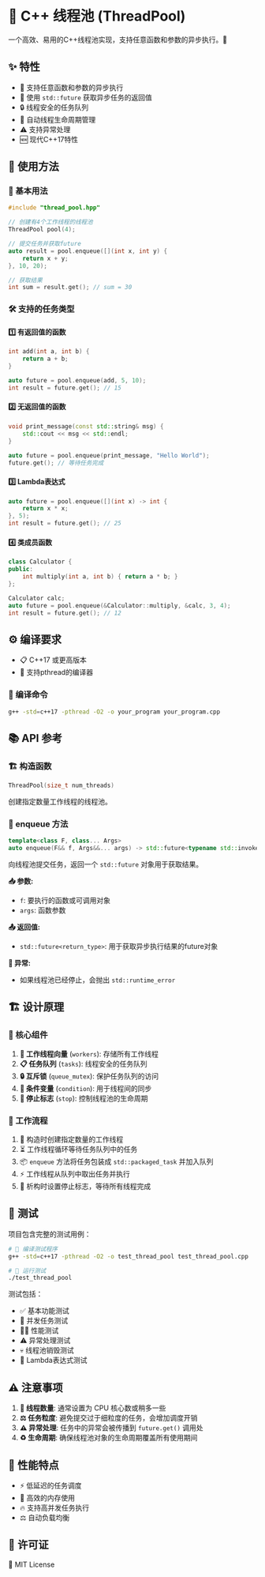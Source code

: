 # 🧵 C++ 线程池 (ThreadPool)

一个高效、易用的C++线程池实现，支持任意函数和参数的异步执行。🚀

## ✨ 特性

- 🔧 支持任意函数和参数的异步执行
- 🔮 使用 `std::future` 获取异步任务的返回值
- 🔒 线程安全的任务队列
- 🔄 自动线程生命周期管理
- ⚠️ 支持异常处理
- 🆕 现代C++17特性

## 📖 使用方法

### 🎯 基本用法

```cpp
#include "thread_pool.hpp"

// 创建有4个工作线程的线程池
ThreadPool pool(4);

// 提交任务并获取future
auto result = pool.enqueue([](int x, int y) {
    return x + y;
}, 10, 20);

// 获取结果
int sum = result.get(); // sum = 30
```

### 🛠️ 支持的任务类型

#### 1️⃣ 有返回值的函数
```cpp
int add(int a, int b) {
    return a + b;
}

auto future = pool.enqueue(add, 5, 10);
int result = future.get(); // 15
```

#### 2️⃣ 无返回值的函数
```cpp
void print_message(const std::string& msg) {
    std::cout << msg << std::endl;
}

auto future = pool.enqueue(print_message, "Hello World");
future.get(); // 等待任务完成
```

#### 3️⃣ Lambda表达式
```cpp
auto future = pool.enqueue([](int x) -> int {
    return x * x;
}, 5);
int result = future.get(); // 25
```

#### 4️⃣ 类成员函数
```cpp
class Calculator {
public:
    int multiply(int a, int b) { return a * b; }
};

Calculator calc;
auto future = pool.enqueue(&Calculator::multiply, &calc, 3, 4);
int result = future.get(); // 12
```

## ⚙️ 编译要求

- 📋 C++17 或更高版本
- 🧵 支持pthread的编译器

### 🔨 编译命令
```bash
g++ -std=c++17 -pthread -O2 -o your_program your_program.cpp
```

## 📚 API 参考

### 🏗️ 构造函数
```cpp
ThreadPool(size_t num_threads)
```
创建指定数量工作线程的线程池。

### 📝 enqueue 方法
```cpp
template<class F, class... Args>
auto enqueue(F&& f, Args&&... args) -> std::future<typename std::invoke_result<F, Args...>::type>
```
向线程池提交任务，返回一个 `std::future` 对象用于获取结果。

**📥 参数:**
- `f`: 要执行的函数或可调用对象
- `args`: 函数参数

**📤 返回值:**
- `std::future<return_type>`: 用于获取异步执行结果的future对象

**🚫 异常:**
- 如果线程池已经停止，会抛出 `std::runtime_error`

## 🏗️ 设计原理

### 🔧 核心组件

1. **🧵 工作线程向量** (`workers`): 存储所有工作线程
2. **📋 任务队列** (`tasks`): 线程安全的任务队列
3. **🔒 互斥锁** (`queue_mutex`): 保护任务队列的访问
4. **📢 条件变量** (`condition`): 用于线程间的同步
5. **🛑 停止标志** (`stop`): 控制线程池的生命周期

### 🔄 工作流程

1. 🚀 构造时创建指定数量的工作线程
2. ⏳ 工作线程循环等待任务队列中的任务
3. 📦 `enqueue` 方法将任务包装成 `std::packaged_task` 并加入队列
4. ⚡ 工作线程从队列中取出任务并执行
5. 🏁 析构时设置停止标志，等待所有线程完成

## 🧪 测试

项目包含完整的测试用例：

```bash
# 🔨 编译测试程序
g++ -std=c++17 -pthread -O2 -o test_thread_pool test_thread_pool.cpp

# 🚀 运行测试
./test_thread_pool
```

测试包括：
- ✅ 基本功能测试
- 🔀 并发任务测试  
- 🏃‍♂️ 性能测试
- ⚠️ 异常处理测试
- 💀 线程池销毁测试
- 🔧 Lambda表达式测试

## ⚠️ 注意事项

1. **🧵 线程数量**: 通常设置为 CPU 核心数或稍多一些
2. **⚖️ 任务粒度**: 避免提交过于细粒度的任务，会增加调度开销
3. **⚠️ 异常处理**: 任务中的异常会被传播到 `future.get()` 调用处
4. **♻️ 生命周期**: 确保线程池对象的生命周期覆盖所有使用期间

## 🚀 性能特点

- ⚡ 低延迟的任务调度
- 💾 高效的内存使用
- 🔥 支持高并发任务执行
- ⚖️ 自动负载均衡

## 📄 许可证

📃 MIT License
